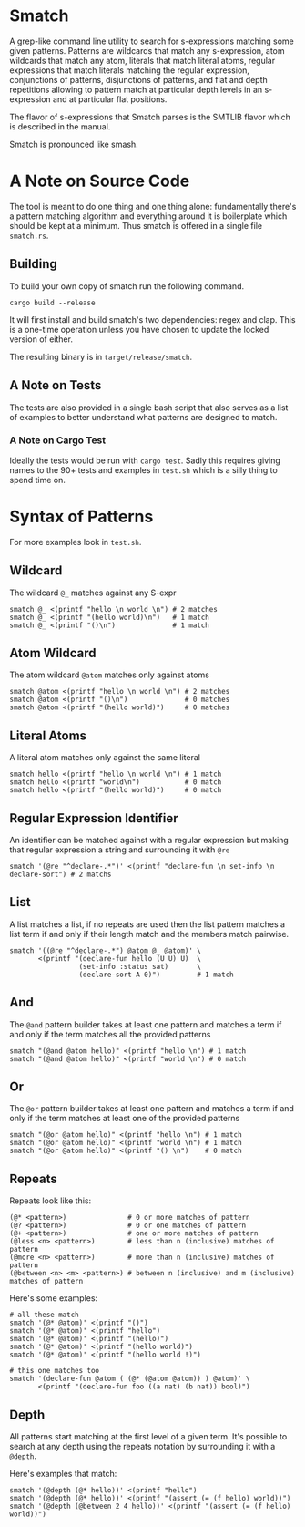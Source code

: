 # Smatch

A grep-like command line utility to search for s-expressions matching some given patterns.
Patterns are wildcards that match any s-expression,
atom wildcards that match any atom,
literals that match literal atoms,
regular expressions that match literals matching the regular expression,
conjunctions of patterns,
disjunctions of patterns,
and flat and depth repetitions allowing to pattern match at particular depth levels in an
s-expression and at particular flat positions.

The flavor of s-expressions that Smatch parses is the SMTLIB flavor which is described in the
manual.

Smatch is pronounced like smash.

# A Note on Source Code

The tool is meant to do one thing and one thing alone:
fundamentally there's a pattern matching algorithm and everything around it is boilerplate which
should be kept at a minimum.
Thus smatch is offered in a single file `smatch.rs`.

## Building

To build your own copy of smatch run the following command.

```
cargo build --release
```

It will first install and build smatch's two dependencies: regex and clap.
This is a one-time operation unless you have chosen to update the locked version of either.

The resulting binary is in `target/release/smatch`.

## A Note on Tests

The tests are also provided in a single bash script that also serves as a list of examples to better
understand what patterns are designed to match.

### A Note on Cargo Test

Ideally the tests would be run with `cargo test`.
Sadly this requires giving names to the 90+ tests and examples in `test.sh` which is a silly thing
to spend time on.

# Syntax of Patterns

For more examples look in `test.sh`.

## Wildcard

The wildcard `@_` matches against any S-expr

```
smatch @_ <(printf "hello \n world \n") # 2 matches
smatch @_ <(printf "(hello world)\n")   # 1 match
smatch @_ <(printf "()\n")              # 1 match
```

## Atom Wildcard

The atom wildcard `@atom` matches only against atoms

```
smatch @atom <(printf "hello \n world \n") # 2 matches
smatch @atom <(printf "()\n")              # 0 matches
smatch @atom <(printf "(hello world)")     # 0 matches
```

## Literal Atoms

A literal atom matches only against the same literal

```
smatch hello <(printf "hello \n world \n") # 1 match
smatch hello <(printf "world\n")           # 0 match
smatch hello <(printf "(hello world)")     # 0 match
```

## Regular Expression Identifier

An identifier can be matched against with a regular expression but making that regular expression a
string and surrounding it with `@re`

```
smatch '(@re "^declare-.*")' <(printf "declare-fun \n set-info \n declare-sort") # 2 matchs
```

## List

A list matches a list, if no repeats are used then the list pattern matches a list term if and only
if their length match and the members match pairwise.

```
smatch '((@re "^declare-.*") @atom @_ @atom)' \
       <(printf "(declare-fun hello (U U) U)  \
                 (set-info :status sat)       \
                 (declare-sort A 0)")         # 1 match
```

## And

The `@and` pattern builder takes at least one pattern and matches a term if and only if the term
matches all the provided patterns

```
smatch "(@and @atom hello)" <(printf "hello \n") # 1 match
smatch "(@and @atom hello)" <(printf "world \n") # 0 match
```

## Or

The `@or` pattern builder takes at least one pattern and matches a term if and only if the term
matches at least one of the provided patterns

```
smatch "(@or @atom hello)" <(printf "hello \n") # 1 match
smatch "(@or @atom hello)" <(printf "world \n") # 1 match
smatch "(@or @atom hello)" <(printf "() \n")    # 0 match
```

## Repeats

Repeats look like this:

```
(@* <pattern>)               # 0 or more matches of pattern
(@? <pattern>)               # 0 or one matches of pattern
(@+ <pattern>)               # one or more matches of pattern
(@less <n> <pattern>)        # less than n (inclusive) matches of pattern
(@more <n> <pattern>)        # more than n (inclusive) matches of pattern
(@between <n> <m> <pattern>) # between n (inclusive) and m (inclusive) matches of pattern
```

Here's some examples:

```
# all these match
smatch '(@* @atom)' <(printf "()")
smatch '(@* @atom)' <(printf "hello")
smatch '(@* @atom)' <(printf "(hello)")
smatch '(@* @atom)' <(printf "(hello world)")
smatch '(@* @atom)' <(printf "(hello world !)")

# this one matches too
smatch '(declare-fun @atom ( (@* (@atom @atom)) ) @atom)' \
       <(printf "(declare-fun foo ((a nat) (b nat)) bool)")
```

## Depth

All patterns start matching at the first level of a given term.
It's possible to search at any depth using the repeats notation by surrounding it with a `@depth`.

Here's examples that match:

```
smatch '(@depth (@* hello))' <(printf "hello")
smatch '(@depth (@* hello))' <(printf "(assert (= (f hello) world))")
smatch '(@depth (@between 2 4 hello))' <(printf "(assert (= (f hello) world))")
```

